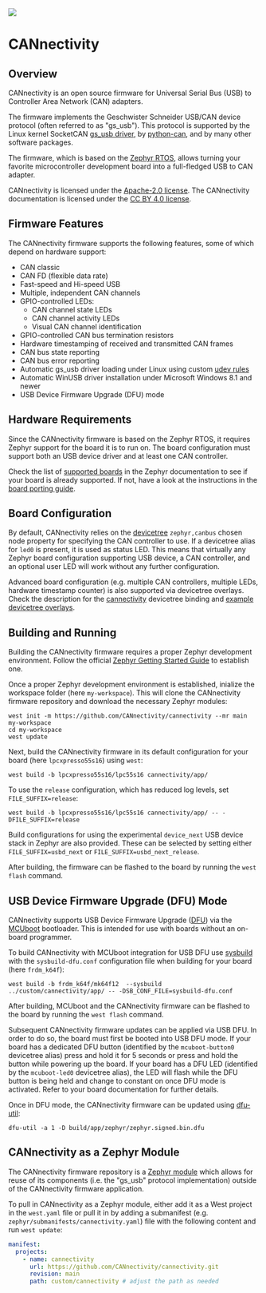 <a href="https://github.com/CANnectivity/cannectivity/actions/workflows/build.yml?query=branch%3Amain">
   <img src="https://github.com/CANnectivity/cannectivity/actions/workflows/build.yml/badge.svg">
</a>

# CANnectivity

## Overview

CANnectivity is an open source firmware for Universal Serial Bus (USB) to Controller Area Network
(CAN) adapters.

The firmware implements the Geschwister Schneider USB/CAN device protocol (often referred to as
"gs_usb").  This protocol is supported by the Linux kernel SocketCAN [gs_usb
driver](https://git.kernel.org/pub/scm/linux/kernel/git/torvalds/linux.git/tree/drivers/net/can/usb/gs_usb.c),
by [python-can](https://python-can.readthedocs.io/en/stable/interfaces/gs_usb.html), and by many
other software packages.

The firmware, which is based on the [Zephyr RTOS](https://www.zephyrproject.org), allows turning
your favorite microcontroller development board into a full-fledged USB to CAN adapter.

CANnectivity is licensed under the [Apache-2.0 license](LICENSE). The CANnectivity documentation is
licensed under the [CC BY 4.0 license](doc/LICENSE).

## Firmware Features

The CANnectivity firmware supports the following features, some of which depend on hardware support:

- CAN classic
- CAN FD (flexible data rate)
- Fast-speed and Hi-speed USB
- Multiple, independent CAN channels
- GPIO-controlled LEDs:
  - CAN channel state LEDs
  - CAN channel activity LEDs
  - Visual CAN channel identification
- GPIO-controlled CAN bus termination resistors
- Hardware timestamping of received and transmitted CAN frames
- CAN bus state reporting
- CAN bus error reporting
- Automatic gs_usb driver loading under Linux using custom [udev rules](99-cannectivity.rules)
- Automatic WinUSB driver installation under Microsoft Windows 8.1 and newer
- USB Device Firmware Upgrade (DFU) mode

## Hardware Requirements

Since the CANnectivity firmware is based on the Zephyr RTOS, it requires Zephyr support for the
board it is to run on. The board configuration must support both an USB device driver and at least
one CAN controller.

Check the list of [supported boards](https://docs.zephyrproject.org/latest/boards/index.html) in the
Zephyr documentation to see if your board is already supported. If not, have a look at the
instructions in the [board porting
guide](https://docs.zephyrproject.org/latest/hardware/porting/board_porting.html).

## Board Configuration

By default, CANnectivity relies on the
[devicetree](https://docs.zephyrproject.org/latest/build/dts/index.html) `zephyr,canbus` chosen node
property for specifying the CAN controller to use. If a devicetree alias for `led0` is present, it
is used as status LED. This means that virtually any Zephyr board configuration supporting USB
device, a CAN controller, and an optional user LED will work without any further configuration.

Advanced board configuration (e.g. multiple CAN controllers, multiple LEDs, hardware timestamp
counter) is also supported via devicetree overlays. Check the description for the
[cannectivity](app/dts/bindings/cannectivity.yaml) devicetree binding and [example devicetree
overlays](app/boards).

## Building and Running

Building the CANnectivity firmware requires a proper Zephyr development environment. Follow the
official [Zephyr Getting Started
Guide](https://docs.zephyrproject.org/latest/getting_started/index.html) to establish one.

Once a proper Zephyr development environment is established, inialize the workspace folder (here
`my-workspace`). This will clone the CANnectivity firmware repository and download the necessary
Zephyr modules:

```shell
west init -m https://github.com/CANnectivity/cannectivity --mr main my-workspace
cd my-workspace
west update
```

Next, build the CANnectivity firmware in its default configuration for your board (here
`lpcxpresso55s16`) using `west`:

```shell
west build -b lpcxpresso55s16/lpc55s16 cannectivity/app/
```

To use the `release` configuration, which has reduced log levels, set `FILE_SUFFIX=release`:

```shell
west build -b lpcxpresso55s16/lpc55s16 cannectivity/app/ -- -DFILE_SUFFIX=release
```

Build configurations for using the experimental `device_next` USB device stack in Zephyr are also
provided. These can be selected by setting either `FILE_SUFFIX=usbd_next` or
`FILE_SUFFIX=usbd_next_release`.

After building, the firmware can be flashed to the board by running the `west flash` command.

## USB Device Firmware Upgrade (DFU) Mode

CANnectivity supports USB Device Firmware Upgrade
([DFU](https://docs.zephyrproject.org/latest/services/device_mgmt/dfu.html)) via the
[MCUboot](https://www.trustedfirmware.org/projects/mcuboot/) bootloader. This is intended for use
with boards without an on-board programmer.

To build CANnectivity with MCUboot integration for USB DFU use
[sysbuild](https://docs.zephyrproject.org/latest/build/sysbuild/index.html) with the
`sysbuild-dfu.conf` configuration file when building for your board (here `frdm_k64f`):

```shell
west build -b frdm_k64f/mk64f12  --sysbuild ../custom/cannectivity/app/ -- -DSB_CONF_FILE=sysbuild-dfu.conf
```

After building, MCUboot and the CANnectivity firmware can be flashed to the board by running the
`west flash` command.

Subsequent CANnectivity firmware updates can be applied via USB DFU. In order to do so, the board
must first be booted into USB DFU mode. If your board has a dedicated DFU button (identified by the
`mcuboot-button0` devicetree alias) press and hold it for 5 seconds or press and hold the button
while powering up the board. If your board has a DFU LED (identified by the `mcuboot-led0`
devicetree alias), the LED will flash while the DFU button is being held and change to constant on
once DFU mode is activated. Refer to your board documentation for further details.

Once in DFU mode, the CANnectivity firmware can be updated using
[dfu-util](https://dfu-util.sourceforge.net/):

```shell
dfu-util -a 1 -D build/app/zephyr/zephyr.signed.bin.dfu
```

## CANnectivity as a Zephyr Module

The CANnectivity firmware repository is a [Zephyr
module](https://docs.zephyrproject.org/latest/develop/modules.html) which allows for reuse of its
components (i.e. the "gs_usb" protocol implementation) outside of the CANnectivity firmware
application.

To pull in CANnectivity as a Zephyr module, either add it as a West project in the `west.yaml` file
or pull it in by adding a submanifest (e.g. `zephyr/submanifests/cannectivity.yaml`) file with the
following content and run `west update`:

```yaml
manifest:
  projects:
    - name: cannectivity
      url: https://github.com/CANnectivity/cannectivity.git
      revision: main
      path: custom/cannectivity # adjust the path as needed
```
